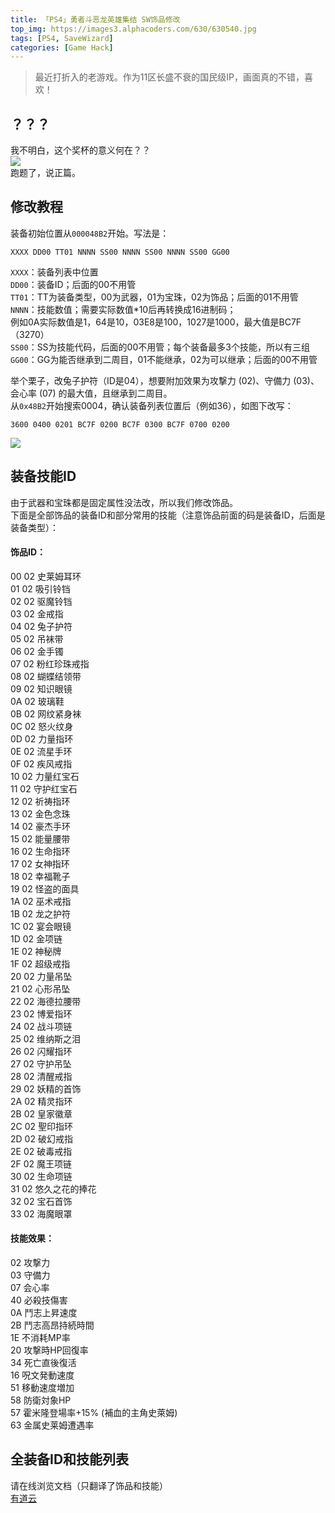 ```yaml
---
title: 「PS4」勇者斗恶龙英雄集结 SW饰品修改
top_img: https://images3.alphacoders.com/630/630540.jpg
tags: [PS4, SaveWizard]
categories: [Game Hack]
---
```


>最近打折入的老游戏。作为11区长盛不衰的国民级IP，画面真的不错，喜欢！
<!-- more -->
## ？？？

我不明白，这个奖杯的意义何在？？  
![](https://s2.ax1x.com/2019/01/02/FI1f78.jpg)   
跑题了，说正篇。  

## 修改教程
装备初始位置从`000048B2`开始。写法是：  
```
XXXX DD00 TT01 NNNN SS00 NNNN SS00 NNNN SS00 GG00  
```
`XXXX`：装备列表中位置  
`DD00`：装备ID；后面的00不用管  
`TT01`：TT为装备类型，00为武器，01为宝珠，02为饰品；后面的01不用管  
`NNNN`：技能数值；需要实际数值*10后再转换成16进制码；  
例如0A实际数值是1，64是10，03E8是100，1027是1000，最大值是BC7F（3270）  
`SS00`：SS为技能代码，后面的00不用管；每个装备最多3个技能，所以有三组  
`GG00`：GG为能否继承到二周目，01不能继承，02为可以继承；后面的00不用管  
  
举个栗子，改兔子护符（ID是04），想要附加效果为攻撃⼒ (02)、守備⼒ (03)、会心率 (07) 的最大值，且继承到二周目。  
从`0x48B2`开始搜索0004，确认装备列表位置后（例如36），如图下改写：  
```
3600 0400 0201 BC7F 0200 BC7F 0300 BC7F 0700 0200
```
![](https://s2.ax1x.com/2019/01/02/FI1W0f.png) 


## 装备技能ID  
由于武器和宝珠都是固定属性没法改，所以我们修改饰品。  
下面是全部饰品的装备ID和部分常用的技能（注意饰品前面的码是装备ID，后面是装备类型）：  

#### 饰品ID：  
00 02 史莱姆耳环  
01 02 吸引铃铛  
02 02 驱魔铃铛  
03 02 金戒指  
04 02 兔子护符  
05 02 吊袜带  
06 02 金手镯  
07 02 粉红珍珠戒指  
08 02 蝴蝶结领带  
09 02 知识眼镜  
0A 02 玻璃鞋  
0B 02 网纹紧身袜  
0C 02 怒火纹身  
0D 02 力量指环  
0E 02 流星手环  
0F 02 疾风戒指  
10 02 力量红宝石  
11 02 守护红宝石  
12 02 祈祷指环  
13 02 金色念珠  
14 02 豪杰手环  
15 02 能量腰带  
16 02 生命指环  
17 02 ⼥神指环  
18 02 幸福靴子  
19 02 怪盗的面具  
1A 02 巫术戒指  
1B 02 龙之护符  
1C 02 宴会眼镜  
1D 02 金项链  
1E 02 神秘牌  
1F 02 超级戒指  
20 02 力量吊坠  
21 02 心形吊坠  
22 02 海德拉腰带  
23 02 博爱指环  
24 02 战斗项链  
25 02 维纳斯之泪  
26 02 闪耀指环  
27 02 守护吊坠  
28 02 清醒戒指  
29 02 妖精的首饰  
2A 02 精灵指环  
2B 02 皇家徽章  
2C 02 聖印指环  
2D 02 破幻戒指  
2E 02 破毒戒指  
2F 02 魔王项链  
30 02 生命项链  
31 02 悠久之花的捧花  
32 02 宝石首饰  
33 02 海魔眼罩  

#### 技能效果：
02 攻撃⼒  
03 守備⼒  
07 会心率  
40 必殺技傷害  
0A 鬥志上昇速度  
2B 鬥志高昂持続時間  
1E 不消耗MP率  
20 攻撃時HP回復率  
34 死亡直後復活  
16 呪⽂発動速度  
51 移動速度増加  
58 防衛対象HP  
57 霍米隆登場率+15% (補血的主角史萊姆)  
63 金属史莱姆遭遇率  

## 全装备ID和技能列表
请在线浏览文档（只翻译了饰品和技能）  
[有道云](http://note.youdao.com/noteshare?id=dad99bd25ee3997075c24c0bebc40a91)  